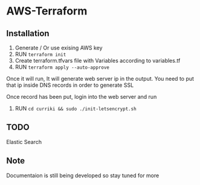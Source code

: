 # AWS-Terraform

## Installation

1. Generate / Or use exising AWS key
2. RUN `terraform init`
3. Create terraform.tfvars file with Variables according to variables.tf
4. RUN `terraform apply --auto-approve`

Once it will run, It will generate web server ip in the output. You need to put that ip inside DNS records in order to generate SSL

Once record has been put, login into the web server and run

1. RUN `cd curriki && sudo ./init-letsencrypt.sh`

## TODO

Elastic Search

## Note

Documentaion is still being developed so stay tuned for more
